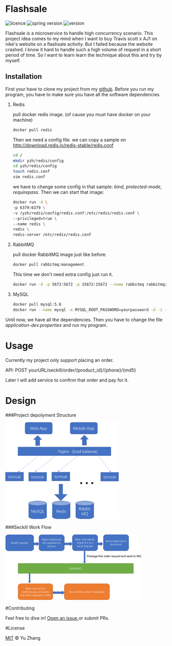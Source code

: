 # Flashsale

![licence](<https://img.shields.io/badge/license-mit-brightgreen>) ![spring version](<https://img.shields.io/badge/SpringBoot-2.1.2.RELEASE-brightgreen>) ![version](<https://img.shields.io/badge/version-1.0.0-brightgreen>)

Flashsale is a microservice to handle high concurrency scenario. This project idea comes to my mind when I want to buy Travis scott x AJ1 on nike's website on a flashsale activity. But I failed because the website crashed. I know it hard to handle such a high volume of request in a short period of time. So I want to learn learn the technique about this and try by myself.

## Installation

First your have to clone my project from my [github](https://www.github.com/zhangyu1402/flashsale). Before you run my program, you have to make sure you have all the software dependencies.

1. Redis

   pull docker redis image. (of cause you must have docker on your machine)

   ```bash
   docker pull redis
   ```

   Then we need a config file. we can copy a sample on <http://download.redis.io/redis-stable/redis.conf> 

   ```bash
   cd /
   mkdir yzh/redis/config
   cd yzh/redis/config
   touch redis.conf
   vim redis.conf
   ```

   we have to change some config in that sample:  _bind_, _protected-mode_, _requirepass_. Then we can start that image:

   ```bash
   docker run -d \
   -p 6379:6379 \
   -v /yzh/redis/config/redis.conf:/etc/redis/redis.conf \
   --privileged=true \
   --name redis \
   redis \
   redis-server /etc/redis/redis.conf
   ```

2. RabbitMQ

   pull docker RabbitMQ image just like before.

   ```bash
   docker pull rabbitmq:management
   ```

   This time we don't need extra config just run it.

   ```bash
   docker run -d -p 5672:5672 -p 15672:15672 --name rabbitmq rabbitmq:management
   ```

3. MySQL

   ```bash
   docker pull mysql:5.6
   docker run --name mysql -e MYSQL_ROOT_PASSWORD=yourpassword -d -i -p 3306:3306 --restart=always  mysql:5.6
   ```

Until now, we have all the dependencies. Then you have to change the file _application-dev.properties_ and run my program. 

# Usage

Currently my project only support placing an order. 

API: POST  yourURL/seckill/order/{product_id}/{phone}/{md5}

Later I will add  service to confirm that order and pay for it. 

# Design

###Project depolyment Structure 

<img src="https://github.com/zhangyu1402/flashsale/blob/master/img/seckill_img1.png?raw=true" width="70%"/>



###Seckill Work Flow

<img src="https://github.com/zhangyu1402/flashsale/blob/master/img/seckill_img2.png?raw=true" width="85%"/>



#Contributing

 Feel free to dive in! [Open an issue ](https://github.com/zhangyu1402/flashsale/issues/new) or submit PRs.



#License

 [MIT](https://opensource.org/licenses/MIT) © Yu Zhang


